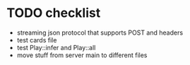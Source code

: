# TODO checklist

- streaming json protocol that supports POST and headers
- test cards file
- test Play::infer and Play::all
- move stuff from server main to different files
